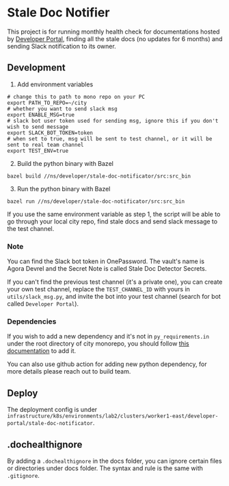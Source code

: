 # Stale Doc Notifier

This project is for running monthly health check for documentations hosted by [Developer Portal](https://developer.woven-city.toyota/), finding all the stale docs (no updates for 6 months) and sending Slack notification to its owner.

## Development

1. Add environment variables

```shell
# change this to path to mono repo on your PC
export PATH_TO_REPO=~/city
# whether you want to send slack msg
export ENABLE_MSG=true
# slack bot user token used for sending msg, ignore this if you don't wish to send message
export SLACK_BOT_TOKEN=token
# when set to true, msg will be sent to test channel, or it will be sent to real team channel
export TEST_ENV=true
```

2. Build the python binary with Bazel

```shell
bazel build //ns/developer/stale-doc-notificator/src:src_bin
```

3. Run the python binary with Bazel

```shell
bazel run //ns/developer/stale-doc-notificator/src:src_bin
```

If you use the same environment variable as step 1, the script will be able to go through your local city repo, find stale docs and send slack message to the test channel.

### Note

You can find the Slack bot token in OnePassword. The vault's name is Agora Devrel and the Secret Note is called Stale Doc Detector Secrets.

If you can't find the previous test channel (it's a private one), you can create your own test channel, replace the `TEST_CHANNEL_ID` with yours in `utils/slack_msg.py`, and invite the bot into your test channel (search for bot called `Developer Portal`). 

### Dependencies

If you wish to add a new dependency and it's not in `py_requirements.in` under the root directory of city monorepo, you should follow [this documentation](https://developer.woven-city.toyota/docs/default/domain/agora-domain/development/python/#adding-a-package) to add it.

You can also use github action for adding new python dependency, for more details please reach out to build team.

## Deploy

The deployment config is under `infrastructure/k8s/environments/lab2/clusters/worker1-east/developer-portal/stale-doc-notificator`.

## .dochealthignore

By adding a `.dochealthignore` in the docs folder, you can ignore certain files or directories under docs folder. The syntax and rule is the same with `.gitignore`.
